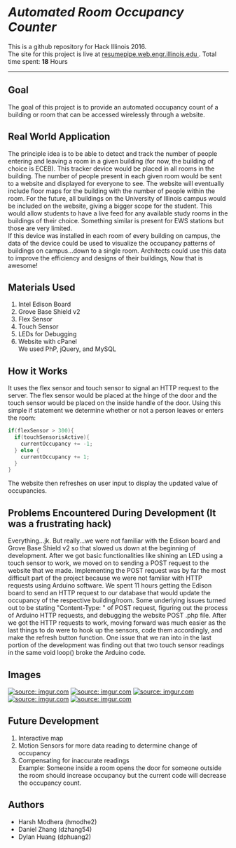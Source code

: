 # *Automated Room Occupancy Counter*

This is a github repository for Hack Illinois 2016. <br>
The site for this project is live at <a href="http://resumepipe.web.engr.illinois.edu"> resumepipe.web.engr.illinois.edu </a>.
Total time spent: **18** Hours
_____________________________________________

## **Goal**
  The goal of this project is to provide an automated occupancy count of a building or room that can be accessed wirelessly through a website.

## **Real World Application**
  The principle idea is to be able to detect and track the number of people entering and leaving a room in a given building (for now, the building of choice is ECEB). This tracker device would be placed in all rooms in the building. The number of people present in each given room would be sent to a website and displayed for everyone to see. The website will eventually include floor maps for the building with the number of people within the room. For the future, all buildings on the University of Illinois campus would be included on the website, giving a bigger scope for the student. This would allow students to have a live feed for any available study rooms in the buildings of their choice. Something similar is present for EWS stations but those are very limited. <br>
  If this device was installed in each room of every building on campus, the data of the device could be used to visualize the occupancy patterns of buildings on campus...down to a single room. Architects could use this data to improve the efficiency and designs of their buildings, Now that is awesome!

## **Materials Used**
<ol>
  <li> Intel Edison Board </li>
  <li> Grove Base Shield v2 </li>
  <li> Flex Sensor </li>
  <li> Touch Sensor </li>
  <li> LEDs for Debugging </li>
  <li> Website with cPanel </li>
  We used PhP, jQuery, and MySQL
</ol>

## **How it Works**
  It uses the flex sensor and touch sensor to signal an HTTP request to the server. The flex sensor would be placed at the hinge of the door and the touch sensor would be placed on the inside handle of the door. Using this simple if statement we determine whether or not a person leaves or enters the room:
  ``` C
  if(flexSensor > 300){
    if(touchSensorisActive){
      currentOccupancy += -1;
    } else {
      currentOccupancy += 1;
    }
  }
  ```
  The website then refreshes on user input to display the updated value of occupancies.

## **Problems Encountered During Development (It was a frustrating hack)**
  Everything...jk. But really...we were not familiar with the Edison board and Grove Base Shield v2 so that slowed us down at the beginning of development. After we got basic functionalities like shining an LED using a touch sensor to work, we moved on to sending a POST request to the website that we made. Implementing the POST request was by far the most difficult part of the project because we were not familiar with HTTP requests using Arduino software. We spent 11 hours getting the Edison board to send an HTTP request to our database that would update the occupancy of the respective building/room. Some underlying issues turned out to be stating "Content-Type: " of POST request, figuring out the process of Arduino HTTP requests, and debugging the website POST .php file. After we got the HTTP requests to work, moving forward was much easier as the last things to do were to hook up the sensors, code them accordingly, and make the refresh button function. One issue that we ran into in the last portion of the development was finding out that two touch sensor readings in the same void loop() broke the Arduino code.

## **Images**
  <a href="http://imgur.com/JDOW1we"><img src="http://i.imgur.com/JDOW1we.jpg" title="source: imgur.com" /></a>
  <a href="http://imgur.com/YgVllPd"><img src="http://i.imgur.com/YgVllPd.jpg" title="source: imgur.com" /></a>
  <a href="http://imgur.com/dCIWA6T"><img src="http://i.imgur.com/dCIWA6T.jpg" title="source: imgur.com" /></a>
  <a href="http://imgur.com/PxmV1sv"><img src="http://i.imgur.com/PxmV1sv.jpg" title="source: imgur.com" /></a>
  <a href="http://imgur.com/jfXnzhs"><img src="http://i.imgur.com/jfXnzhs.gif" title="source: imgur.com" /></a>

## **Future Development**
<ol>
    <li> Interactive map </li>
    <li> Motion Sensors for more data reading to determine change of occupancy </li>
    <li> Compensating for inaccurate readings </li>
    Example: Someone inside a room opens the door for someone outside the room should increase occupancy but the current code will decrease the occupancy count.
</ol>

## **Authors**
<ul>
    <li> Harsh Modhera (hmodhe2) </li>
    <li> Daniel Zhang (dzhang54) </li>
    <li> Dylan Huang (dphuang2) </li>
</ul>
